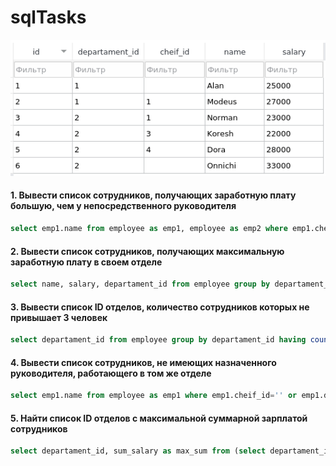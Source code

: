 # sqlTasks

![alt text](base.png)

#### 1. Вывести список сотрудников, получающих заработную плату большую, чем у непосредственного руководителя
```sql
select emp1.name from employee as emp1, employee as emp2 where emp1.cheif_id=emp2.id and emp1.salary>emp2.salary
```

#### 2. Вывести список сотрудников, получающих максимальную заработную плату в своем отделе
```sql
select name, salary, departament_id from employee group by departament_id order by salary desc 
```

#### 3. Вывести список ID отделов, количество сотрудников которых не привышает 3 человек
```sql
select departament_id from employee group by departament_id having count(*)<=3
```

#### 4. Вывести список сотрудников, не имеющих назначенного руководителя, работающего в том же отделе
```sql
select emp1.name from employee as emp1 where emp1.cheif_id='' or emp1.departament_id!=(select departament_id from employee where id=emp1.cheif_id)
```

#### 5. Найти список ID отделов с максимальной суммарной зарплатой сотрудников

```sql
select departament_id, sum_salary as max_sum from (select departament_id, sum(salary) as sum_salary from employee group by departament_id) where max_sum=(select sum(salary) from employee group by departament_id order by salary desc limit 1)
```
####
```sql

```